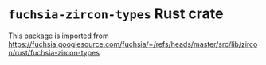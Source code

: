 # `fuchsia-zircon-types` Rust crate

This package is imported from
<https://fuchsia.googlesource.com/fuchsia/+/refs/heads/master/src/lib/zircon/rust/fuchsia-zircon-types>

